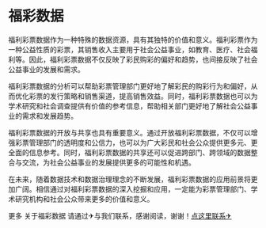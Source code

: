 # 福彩数据

福利彩票数据作为一种特殊的数据资源，具有其独特的价值和意义。福利彩票作为一种公益性质的彩票，其销售收入主要用于社会公益事业，如教育、医疗、社会福利等。因此，福利彩票数据不仅反映了彩民购彩的偏好和趋势，也间接反映了社会公益事业的发展和需求。

福利彩票数据的分析可以帮助彩票管理部门更好地了解彩民的购彩行为和偏好，从而优化彩票的发行策略和销售渠道，提高销售效益。同时，福利彩票数据也可以为学术研究和社会调查提供有价值的参考信息，帮助相关部门更好地了解社会公益事业的需求和发展趋势。

福利彩票数据的开放与共享也具有重要意义。通过开放福利彩票数据，不仅可以增强彩票管理部门的透明度和公信力，也可以为广大彩民和社会公众提供更多元、更全面的信息参考。同时，福利彩票数据的共享还可以促进跨部门、跨领域的数据整合与交流，为社会公益事业的发展提供更多的可能性和机遇。

在未来，随着数据技术和数据治理理念的不断发展，福利彩票数据的应用前景将更加广阔。相信通过对福利彩票数据的深入挖掘和应用，一定能为彩票管理部门、学术研究机构和社会公众带来更多的价值和意义。

更多 关于福彩数据 请通过✈与我们联系，感谢阅读，谢谢！[点这里联系✈](https://w.k02.cc)